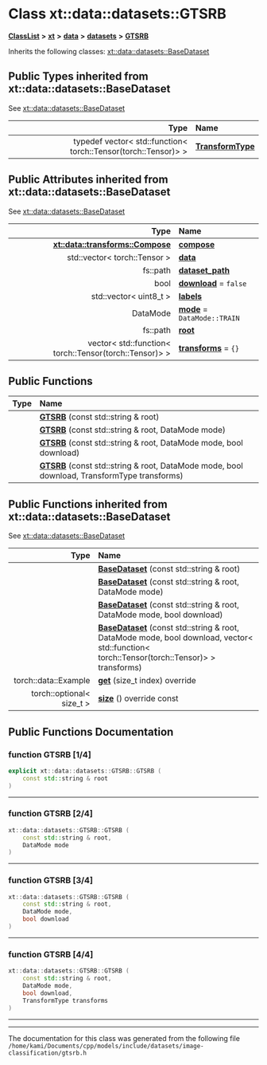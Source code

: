 

# Class xt::data::datasets::GTSRB



[**ClassList**](annotated.md) **>** [**xt**](namespacext.md) **>** [**data**](namespacext_1_1data.md) **>** [**datasets**](namespacext_1_1data_1_1datasets.md) **>** [**GTSRB**](classxt_1_1data_1_1datasets_1_1GTSRB.md)








Inherits the following classes: [xt::data::datasets::BaseDataset](classxt_1_1data_1_1datasets_1_1BaseDataset.md)
















## Public Types inherited from xt::data::datasets::BaseDataset

See [xt::data::datasets::BaseDataset](classxt_1_1data_1_1datasets_1_1BaseDataset.md)

| Type | Name |
| ---: | :--- |
| typedef vector&lt; std::function&lt; torch::Tensor(torch::Tensor)&gt; &gt; | [**TransformType**](classxt_1_1data_1_1datasets_1_1BaseDataset.md#typedef-transformtype)  <br> |








## Public Attributes inherited from xt::data::datasets::BaseDataset

See [xt::data::datasets::BaseDataset](classxt_1_1data_1_1datasets_1_1BaseDataset.md)

| Type | Name |
| ---: | :--- |
|  [**xt::data::transforms::Compose**](classxt_1_1data_1_1transforms_1_1Compose.md) | [**compose**](classxt_1_1data_1_1datasets_1_1BaseDataset.md#variable-compose)  <br> |
|  std::vector&lt; torch::Tensor &gt; | [**data**](classxt_1_1data_1_1datasets_1_1BaseDataset.md#variable-data)  <br> |
|  fs::path | [**dataset\_path**](classxt_1_1data_1_1datasets_1_1BaseDataset.md#variable-dataset_path)  <br> |
|  bool | [**download**](classxt_1_1data_1_1datasets_1_1BaseDataset.md#variable-download)   = `false`<br> |
|  std::vector&lt; uint8\_t &gt; | [**labels**](classxt_1_1data_1_1datasets_1_1BaseDataset.md#variable-labels)  <br> |
|  DataMode | [**mode**](classxt_1_1data_1_1datasets_1_1BaseDataset.md#variable-mode)   = `DataMode::TRAIN`<br> |
|  fs::path | [**root**](classxt_1_1data_1_1datasets_1_1BaseDataset.md#variable-root)  <br> |
|  vector&lt; std::function&lt; torch::Tensor(torch::Tensor)&gt; &gt; | [**transforms**](classxt_1_1data_1_1datasets_1_1BaseDataset.md#variable-transforms)   = `{}`<br> |






























## Public Functions

| Type | Name |
| ---: | :--- |
|   | [**GTSRB**](#function-gtsrb-14) (const std::string & root) <br> |
|   | [**GTSRB**](#function-gtsrb-24) (const std::string & root, DataMode mode) <br> |
|   | [**GTSRB**](#function-gtsrb-34) (const std::string & root, DataMode mode, bool download) <br> |
|   | [**GTSRB**](#function-gtsrb-44) (const std::string & root, DataMode mode, bool download, TransformType transforms) <br> |


## Public Functions inherited from xt::data::datasets::BaseDataset

See [xt::data::datasets::BaseDataset](classxt_1_1data_1_1datasets_1_1BaseDataset.md)

| Type | Name |
| ---: | :--- |
|   | [**BaseDataset**](classxt_1_1data_1_1datasets_1_1BaseDataset.md#function-basedataset-14) (const std::string & root) <br> |
|   | [**BaseDataset**](classxt_1_1data_1_1datasets_1_1BaseDataset.md#function-basedataset-24) (const std::string & root, DataMode mode) <br> |
|   | [**BaseDataset**](classxt_1_1data_1_1datasets_1_1BaseDataset.md#function-basedataset-34) (const std::string & root, DataMode mode, bool download) <br> |
|   | [**BaseDataset**](classxt_1_1data_1_1datasets_1_1BaseDataset.md#function-basedataset-44) (const std::string & root, DataMode mode, bool download, vector&lt; std::function&lt; torch::Tensor(torch::Tensor)&gt; &gt; transforms) <br> |
|  torch::data::Example | [**get**](classxt_1_1data_1_1datasets_1_1BaseDataset.md#function-get) (size\_t index) override<br> |
|  torch::optional&lt; size\_t &gt; | [**size**](classxt_1_1data_1_1datasets_1_1BaseDataset.md#function-size) () override const<br> |






















































## Public Functions Documentation




### function GTSRB [1/4]

```C++
explicit xt::data::datasets::GTSRB::GTSRB (
    const std::string & root
) 
```




<hr>



### function GTSRB [2/4]

```C++
xt::data::datasets::GTSRB::GTSRB (
    const std::string & root,
    DataMode mode
) 
```




<hr>



### function GTSRB [3/4]

```C++
xt::data::datasets::GTSRB::GTSRB (
    const std::string & root,
    DataMode mode,
    bool download
) 
```




<hr>



### function GTSRB [4/4]

```C++
xt::data::datasets::GTSRB::GTSRB (
    const std::string & root,
    DataMode mode,
    bool download,
    TransformType transforms
) 
```




<hr>

------------------------------
The documentation for this class was generated from the following file `/home/kami/Documents/cpp/models/include/datasets/image-classification/gtsrb.h`

